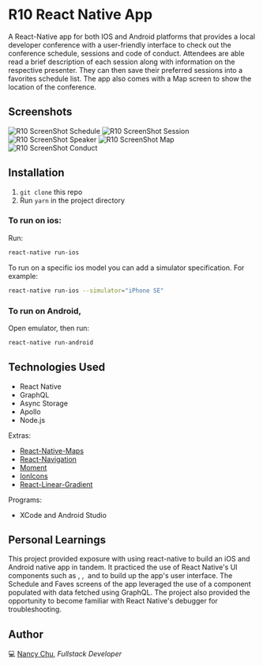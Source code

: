 # R10 React Native App

A React-Native app for both IOS and Android platforms that provides a local developer conference with a user-friendly interface to check out the conference schedule, sessions and code of conduct. Attendees are able read a brief description of each session along with information on the respective presenter. They can then save their preferred sessions into a favorites schedule list. The app also comes with a Map screen to show the location of the conference.

## Screenshots

![R10 ScreenShot Schedule](https://github.com/nancychuchu/R10-Conference-App/blob/master/js/assets/screenshots/SchedulePage.png)
![R10 ScreenShot Session](https://github.com/nancychuchu/R10-Conference-App/blob/master/js/assets/screenshots/Session.png)
![R10 ScreenShot Speaker](https://github.com/nancychuchu/R10-Conference-App/blob/master/js/assets/screenshots/Speaker.png)
![R10 ScreenShot Map](https://github.com/nancychuchu/R10-Conference-App/blob/master/js/assets/screenshots/Map.png)
![R10 ScreenShot Conduct](https://github.com/nancychuchu/R10-Conference-App/blob/master/js/assets/screenshots/Conduct.png)

## Installation

1. `git clone` this repo
2. Run `yarn` in the project directory

### To run on ios:

Run:

```bash
react-native run-ios
```

To run on a specific ios model you can add a simulator specification.
For example:

```bash
react-native run-ios --simulator="iPhone SE"
```

### To run on Android,

Open emulator, then run:

```bash
react-native run-android
```

## Technologies Used

- React Native
- GraphQL
- Async Storage
- Apollo
- Node.js

Extras:

- [React-Native-Maps](https://github.com/react-native-community/react-native-maps)
- [React-Navigation](https://reactnavigation.org/)
- [Moment](https://momentjs.com/)
- [IonIcons](https://ionicons.com/)
- [React-Linear-Gradient](https://github.com/react-native-community/react-native-linear-gradient)

Programs:

- XCode and Android Studio

## Personal Learnings

This project provided exposure with using react-native to build an iOS and Android native app in tandem. It practiced the use of React Native's UI components such as <View>, <Text>, <ScrollView> <Image> and <TouchableOpacity> to build up the app's user interface. The Schedule and Faves screens of the app leveraged the use of a <SectionList> component populated with data fetched using GraphQL. The project also provided the opportunity to become familiar with React Native's debugger for troubleshooting.

## Author

💻 [Nancy Chu](https://www.linkedin.com/in/nancychuchu),
_Fullstack Developer_
